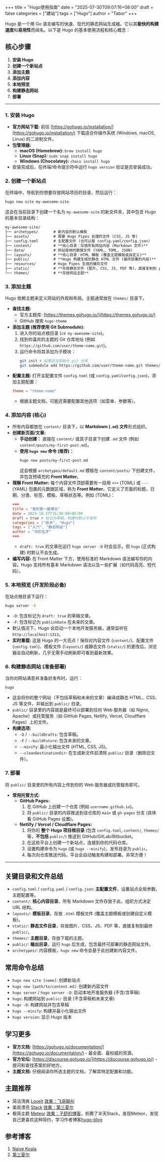 +++
title = "Hugo使用指南"
date = "2025-07-30T09:07:16+08:00"
draft = false
categories = ["建站"]
tags = ["Hugo"]
author = "Tabor"
+++

Hugo 是一个用 Go 语言编写的快速、现代的静态网站生成器。它以其**极快的构建速度**和**易用性**而闻名。以下是 Hugo 的基本使用流程和核心概念：

## 核心步骤

1.  **安装 Hugo**
2.  **创建一个新站点**
3.  **添加主题**
4.  **添加内容**
5.  **本地预览**
6.  **构建静态网站**
7.  **部署**

---

### 1. 安装 Hugo

- **官方网站下载:** 前往 [https://gohugo.io/installation/](https://gohugo.io/installation/) 下载适合你操作系统 (Windows, macOS, Linux) 的二进制文件。
- **包管理器:**
  - **macOS (Homebrew):** `brew install hugo`
  - **Linux (Snap):** `sudo snap install hugo`
  - **Windows (Chocolatey):** `choco install hugo`
- 安装完成后，在终端/命令提示符中运行 `hugo version` 验证是否安装成功。

### 2. 创建一个新站点

在终端中，导航到你想要存放网站项目的目录，然后运行：

```bash
hugo new site my-awesome-site
```

这会在当前目录下创建一个名为 `my-awesome-site` 的新文件夹，其中包含 Hugo 的基本目录结构：

```txt
my-awesome-site/
├── archetypes/       # 新内容的默认模板
├── assets/           # 需要 Hugo Pipes 处理的文件 (CSS, JS 等)
├── config.toml       # 主配置文件 (也可以是 config.yaml/config.json)
├── content/          # **核心目录：存放所有网站内容 (Markdown 文件)**
├── data/             # 网站使用的数据文件 (YAML, TOML, JSON)
├── layouts/          # **核心目录：HTML 模板 (覆盖主题模板或自定义)**
├── public/           # **Hugo 构建生成的静态 HTML 文件 (最终部署的内容)**
├── resources/        # Hugo Pipes 生成的缓存文件
├── static/           # **存放静态文件 (图片, CSS, JS, PDF 等)，直接复制到 public/**
└── themes/           # **存放网站主题**
```

### 3. 添加主题

Hugo 依赖主题来定义网站的外观和布局。主题通常放在 `themes/` 目录下。

- **查找主题:**
  - 官方主题库: [https://themes.gohugo.io/](https://themes.gohugo.io/)
  - GitHub 搜索 `hugo-theme`
- **添加主题 (推荐使用 Git Submodule):**
  1.  进入你的站点根目录 (`cd my-awesome-site`)。
  2.  找到你喜欢的主题的 Git 仓库地址 (例如 `https://github.com/user/theme-name.git`)。
  3.  运行命令将其添加为子模块：
      ```bash
      git init # 如果还没初始化 git 仓库
      git submodule add https://github.com/user/theme-name.git themes/theme-name
      ```
- **配置主题:**
  打开主配置文件 `config.toml` (或 `config.yaml`/`config.json`)，添加主题配置：
  ```toml
  theme = "theme-name"
  ```
  - 根据主题文档，可能还需要配置其他选项（如菜单、参数等）。

### 4. 添加内容 (核心)

- 所有内容都放在 `content/` 目录下，以 **Markdown (`.md`) 文件**形式组织。
- **创建新页面/文章:**
  - **手动创建：** 直接在 `content/` 或其子目录下创建 `.md` 文件 (例如 `content/posts/my-first-post.md`)。
  - **使用 `hugo new` 命令 (推荐)：**
    ```bash
    hugo new posts/my-first-post.md
    ```
    这会根据 `archetypes/default.md` 模板在 `content/posts/` 下创建文件，并包含预填充的 **Front Matter**。
- **理解 Front Matter:**
  每个内容文件顶部需要有一段用 `+++` (TOML) 或 `---` (YAML) 包裹的元数据区域，称为 **Front Matter**。它定义了页面的标题、日期、分类、标签、模板、草稿状态等。例如 (TOML)：
  ```toml
  +++
  title = "我的第一篇博文"
  date = 2023-10-27T15:30:00+08:00
  draft = true # 标记为草稿，构建时默认不发布
  categories = ["技术", "Hugo"]
  tags = ["入门", "静态网站"]
  author = "你的名字"
  +++
  ```
  - `draft: true` 的文章在运行 `hugo server -D` 时会显示，但 `hugo` (正式构建) 时默认不会生成。
- **编写内容:**
  在 Front Matter 下方，使用标准的 Markdown 语法编写你的内容。Hugo 支持所有基本 Markdown 语法以及一些扩展（如代码高亮、短代码）。

### 5. 本地预览 (开发阶段必备)

在站点根目录下运行：

```bash
hugo server -D
```

- `-D`: 包含标记为 `draft: true` 的草稿文章。
- `-F`: 包含标记为 `publishDate` 在未来的文章。
- 默认情况下，Hugo 会启动一个本地开发服务器，通常监听在 `http://localhost:1313`。
- **实时重载:** 这是 Hugo 的一大亮点！保存对内容文件 (`content/`)、配置文件 (`config.toml`)、模板文件 (`layouts/`) 或静态文件 (`static/`) 的更改后，浏览器会自动刷新，几乎无需手动刷新即可看到最新效果。

### 6. 构建静态网站 (准备部署)

当你对网站满意并准备好发布时，运行：

```bash
hugo
```

- 这会将你的整个网站（不包括草稿和未来的文章）编译成静态 HTML、CSS、JS 等文件，并输出到 `public/` 目录。
- `public/` 目录里的内容就是最终可以部署到任何 Web 服务器（如 Nginx, Apache）或托管服务（如 GitHub Pages, Netlify, Vercel, Cloudflare Pages）上的文件。
- **构建选项:**
  - `-D` / `--buildDrafts`: 包含草稿。
  - `-F` / `--buildFuture`: 包含未来的文章。
  - `--minify`: 最小化输出文件 (HTML, CSS, JS)。
  - `--cleanDestinationDir`: 在生成新文件前清除 `public/` 目录（删除旧文件）。

### 7. 部署

将 `public/` 目录里的所有内容上传到你的 Web 服务器或托管服务即可。

- **常用托管方式:**
  - **GitHub Pages:**
    1.  在 GitHub 上创建一个仓库 (例如 `username.github.io`)。
    2.  将 `public/` 目录的内容推送到该仓库的 `main` 或 `gh-pages` 分支 (具体看 GitHub Pages 设置)。
  - **Netlify / Vercel / Cloudflare Pages:**
    1.  将你的 **整个 Hugo 项目根目录** (包含 `config.toml`, `content/`, `themes/` 等，**不包括** `public/`) 推送到 GitHub/GitLab/Bitbucket。
    2.  在这些平台上创建一个新站点，连接到你的代码仓库。
    3.  设置构建命令为 `hugo` (或 `hugo --minify`)，发布目录为 `public`。
    4.  每次向仓库推送代码，平台会自动触发构建和部署。非常方便！

---

## 关键目录和文件总结

- `config.toml` / `config.yaml` / `config.json`: **主配置文件**，设置站点全局参数、主题配置等。
- `content/`: **核心内容目录**，所有 Markdown 文件存放于此，组织方式决定 URL 结构。
- `layouts/`: **模板目录**，存放 `.html` 模板文件 (覆盖主题模板或创建自定义模板)。
- `static/`: **静态文件目录**，存放图片、CSS、JS、PDF 等，直接复制到最终 `public/`。
- `themes/`: **主题目录**，存放下载的主题。
- `public/`: **输出目录**，运行 `hugo` 后生成，包含最终可部署的静态网站文件。
- `archetypes/`: 内容模板，`hugo new` 命令会基于此创建新内容文件。

## 常用命令总结

- `hugo new site [name]`: 创建新站点
- `hugo new [path/to/content.md]`: 创建新内容文件
- `hugo server` / `hugo server -D`: 启动本地开发服务器 (不含/含草稿)
- `hugo`: 构建网站到 `public/` 目录 (不含草稿和未来文章)
- `hugo -D`: 构建网站并包含草稿
- `hugo --minify`: 构建并最小化输出文件
- `hugo version`: 显示 Hugo 版本

## 学习更多

- **官方文档:** [https://gohugo.io/documentation/](https://gohugo.io/documentation/) - 最全面、最权威的资源。
- **官方论坛:** [https://discourse.gohugo.io/](https://discourse.gohugo.io/) - 提问和查找答案的好地方。
- **主题文档:** 仔细阅读你所选主题的文档，了解其特定配置和功能。

## 主题推荐
- 简洁清爽 [LoveIt](https://github.com/dillonzq/LoveIt)   [效果：飞哥聊AI](https://www.ffeeii.com/)
- 美观漂亮 [Stack](https://github.com/CaiJimmy/hugo-theme-stack) [效果：第三夏尔](https://thirdshire.com/)
- 极简主题 [Meteor](https://github.com/anghunk/meteor) [效果：子舒的博客](https://zishu.me/)，折腾了半天Stack，发现Meteor，发现自己更喜欢这种简约，学习作者博客[hugo-blog](https://github.com/anghunk/hugo-blog)

## 参考博客

1. [Naive Koala](https://www.xalaok.top/)
2. [第三夏尔](https://thirdshire.com/)
